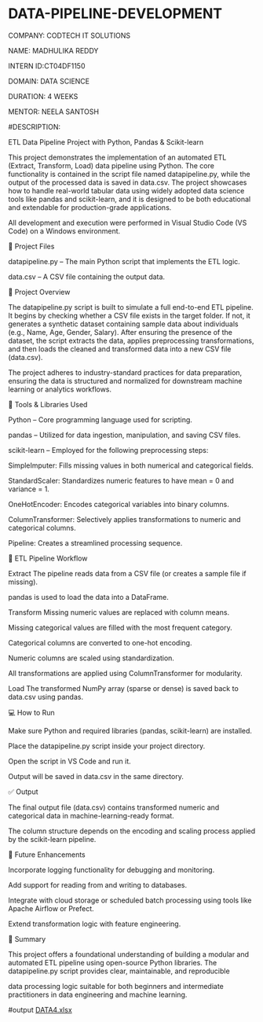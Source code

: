 # DATA-PIPELINE-DEVELOPMENT
COMPANY: CODTECH IT SOLUTIONS

NAME: MADHULIKA REDDY

INTERN ID:CT04DF1150

DOMAIN: DATA SCIENCE

DURATION: 4 WEEKS

MENTOR: NEELA SANTOSH

#DESCRIPTION:

ETL Data Pipeline Project with Python, Pandas & Scikit-learn

This project demonstrates the implementation of an automated ETL (Extract, Transform, Load) data pipeline using Python. The core functionality is contained in the script file named datapipeline.py, while the output of the processed data is saved in data.csv. The project showcases how to handle real-world tabular data using widely adopted data science tools like pandas and scikit-learn, and it is designed to be both educational and extendable for production-grade applications.

All development and execution were performed in Visual Studio Code (VS Code) on a Windows environment.

📁 Project Files

datapipeline.py – The main Python script that implements the ETL logic.

data.csv – A CSV file containing the output data.

🧱 Project Overview

The datapipeline.py script is built to simulate a full end-to-end ETL pipeline. It begins by checking whether a CSV file exists in the target folder. If not, it generates a synthetic dataset containing sample data about individuals (e.g., Name, Age, Gender, Salary). After ensuring the presence of the dataset, the script extracts the data, applies preprocessing transformations, and then loads the cleaned and transformed data into a new CSV file (data.csv).

The project adheres to industry-standard practices for data preparation, ensuring the data is structured and normalized for downstream machine learning or analytics workflows.

🧰 Tools & Libraries Used

Python – Core programming language used for scripting.

pandas – Utilized for data ingestion, manipulation, and saving CSV files.

scikit-learn – Employed for the following preprocessing steps:

SimpleImputer: Fills missing values in both numerical and categorical fields.

StandardScaler: Standardizes numeric features to have mean = 0 and variance = 1.

OneHotEncoder: Encodes categorical variables into binary columns.

ColumnTransformer: Selectively applies transformations to numeric and categorical columns.

Pipeline: Creates a streamlined processing sequence.

🔁 ETL Pipeline Workflow

Extract The pipeline reads data from a CSV file (or creates a sample file if missing).

pandas is used to load the data into a DataFrame.

Transform Missing numeric values are replaced with column means.

Missing categorical values are filled with the most frequent category.

Categorical columns are converted to one-hot encoding.

Numeric columns are scaled using standardization.

All transformations are applied using ColumnTransformer for modularity.

Load The transformed NumPy array (sparse or dense) is saved back to data.csv using pandas.

💻 How to Run

Make sure Python and required libraries (pandas, scikit-learn) are installed.

Place the datapipeline.py script inside your project directory.

Open the script in VS Code and run it.

Output will be saved in data.csv in the same directory.

✅ Output

The final output file (data.csv) contains transformed numeric and categorical data in machine-learning-ready format.

The column structure depends on the encoding and scaling process applied by the scikit-learn pipeline.

🚀 Future Enhancements

Incorporate logging functionality for debugging and monitoring.

Add support for reading from and writing to databases.

Integrate with cloud storage or scheduled batch processing using tools like Apache Airflow or Prefect.

Extend transformation logic with feature engineering.

📌 Summary

This project offers a foundational understanding of building a modular and automated ETL pipeline using open-source Python libraries. The datapipeline.py script provides clear, maintainable, and reproducible

data processing logic suitable for both beginners and intermediate practitioners in data engineering and machine learning.

#output
[DATA4.xlsx](https://github.com/user-attachments/files/20928423/DATA4.xlsx)
